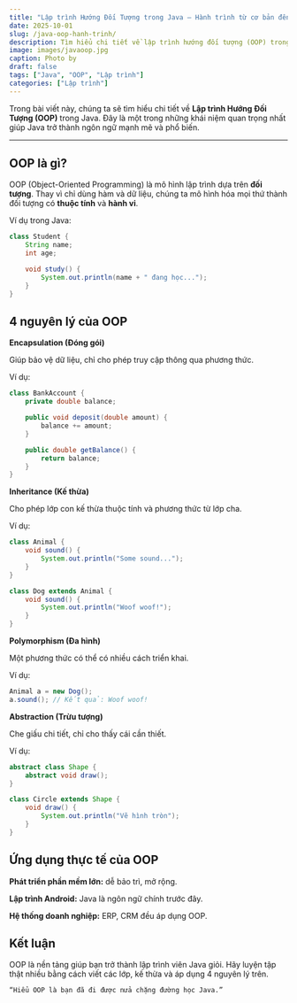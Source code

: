 ```yaml
---
title: "Lập trình Hướng Đối Tượng trong Java – Hành trình từ cơ bản đến nâng cao"
date: 2025-10-01
slug: /java-oop-hanh-trinh/
description: Tìm hiểu chi tiết về lập trình hướng đối tượng (OOP) trong Java với 4 nguyên lý cơ bản
image: images/javaoop.jpg
caption: Photo by 
draft: false
tags: ["Java", "OOP", "Lập trình"]
categories: ["Lập trình"]
---
```


Trong bài viết này, chúng ta sẽ tìm hiểu chi tiết về **Lập trình Hướng Đối Tượng (OOP)** trong Java. Đây là một trong những khái niệm quan trọng nhất giúp Java trở thành ngôn ngữ mạnh mẽ và phổ biến.

---

## OOP là gì?

OOP (Object-Oriented Programming) là mô hình lập trình dựa trên **đối tượng**. Thay vì chỉ dùng hàm và dữ liệu, chúng ta mô hình hóa mọi thứ thành đối tượng có **thuộc tính** và **hành vi**.

Ví dụ trong Java:

```java
class Student {
    String name;
    int age;

    void study() {
        System.out.println(name + " đang học...");
    }
}
```

## 4 nguyên lý của OOP
**Encapsulation (Đóng gói)**

Giúp bảo vệ dữ liệu, chỉ cho phép truy cập thông qua phương thức.

Ví dụ:

```java
class BankAccount {
    private double balance;

    public void deposit(double amount) {
        balance += amount;
    }

    public double getBalance() {
        return balance;
    }
}
```

**Inheritance (Kế thừa)**

Cho phép lớp con kế thừa thuộc tính và phương thức từ lớp cha.

Ví dụ:
```java
class Animal {
    void sound() {
        System.out.println("Some sound...");
    }
}

class Dog extends Animal {
    void sound() {
        System.out.println("Woof woof!");
    }
}
```

**Polymorphism (Đa hình)**

Một phương thức có thể có nhiều cách triển khai.

Ví dụ:
```java
Animal a = new Dog();
a.sound(); // Kết quả: Woof woof!
```

**Abstraction (Trừu tượng)**

Che giấu chi tiết, chỉ cho thấy cái cần thiết.

Ví dụ:
```java
abstract class Shape {
    abstract void draw();
}

class Circle extends Shape {
    void draw() {
        System.out.println("Vẽ hình tròn");
    }
}
```

## Ứng dụng thực tế của OOP
**Phát triển phần mềm lớn:** dễ bảo trì, mở rộng.

**Lập trình Android:** Java là ngôn ngữ chính trước đây.

**Hệ thống doanh nghiệp:** ERP, CRM đều áp dụng OOP.

## Kết luận

OOP là nền tảng giúp bạn trở thành lập trình viên Java giỏi.
Hãy luyện tập thật nhiều bằng cách viết các lớp, kế thừa và áp dụng 4 nguyên lý trên.
```
“Hiểu OOP là bạn đã đi được nửa chặng đường học Java.”
```
